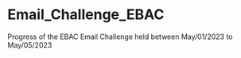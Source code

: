 # Email_Challenge_EBAC
Progress of the EBAC Email Challenge held between May/01/2023 to May/05/2023
